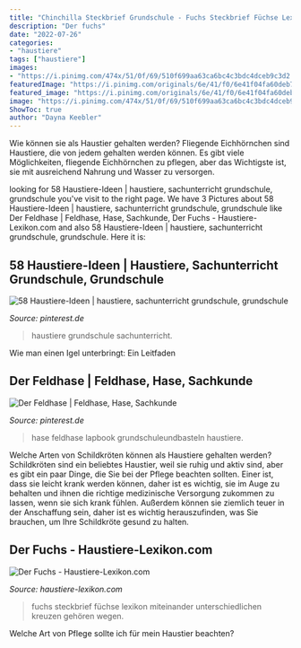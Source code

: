 ```yaml
---
title: "Chinchilla Steckbrief Grundschule - Fuchs Steckbrief Füchse Lexikon Miteinander Unterschiedlichen Kreuzen Gehören Wegen"
description: "Der fuchs"
date: "2022-07-26"
categories:
- "haustiere"
tags: ["haustiere"]
images:
- "https://i.pinimg.com/474x/51/0f/69/510f699aa63ca6bc4c3bdc4dceb9c3d2.jpg"
featuredImage: "https://i.pinimg.com/originals/6e/41/f0/6e41f04fa60deb70c99c9699375bf62a.jpg"
featured_image: "https://i.pinimg.com/originals/6e/41/f0/6e41f04fa60deb70c99c9699375bf62a.jpg"
image: "https://i.pinimg.com/474x/51/0f/69/510f699aa63ca6bc4c3bdc4dceb9c3d2.jpg"
ShowToc: true
author: "Dayna Keebler"
---
```



Wie können sie als Haustier gehalten werden?
Fliegende Eichhörnchen sind Haustiere, die von jedem gehalten werden können. Es gibt viele Möglichkeiten, fliegende Eichhörnchen zu pflegen, aber das Wichtigste ist, sie mit ausreichend Nahrung und Wasser zu versorgen.

	

		
looking for 58 Haustiere-Ideen | haustiere, sachunterricht grundschule, grundschule you've visit to the right page. We have 3 Pictures about 58 Haustiere-Ideen | haustiere, sachunterricht grundschule, grundschule like Der Feldhase | Feldhase, Hase, Sachkunde, Der Fuchs - Haustiere-Lexikon.com and also 58 Haustiere-Ideen | haustiere, sachunterricht grundschule, grundschule. Here it is:
		
    
## 58 Haustiere-Ideen | Haustiere, Sachunterricht Grundschule, Grundschule

<img loading=lazy src="https://i.pinimg.com/474x/51/0f/69/510f699aa63ca6bc4c3bdc4dceb9c3d2.jpg" onerror="this.onerror=null;this.src='https://tse3.mm.bing.net/th?id=OIP.hMeGHUxbnoM1xNgtUGaM7gAAAA&amp;pid=15.1';" alt="58 Haustiere-Ideen | haustiere, sachunterricht grundschule, grundschule">

_Source: pinterest.de_

>haustiere grundschule sachunterricht. 

	

Wie man einen Igel unterbringt: Ein Leitfaden

    
## Der Feldhase | Feldhase, Hase, Sachkunde

<img loading=lazy src="https://i.pinimg.com/originals/6e/41/f0/6e41f04fa60deb70c99c9699375bf62a.jpg" onerror="this.onerror=null;this.src='https://tse2.mm.bing.net/th?id=OIP.FAezr1JG5W4jiL564attRQHaFj&amp;pid=15.1';" alt="Der Feldhase | Feldhase, Hase, Sachkunde">

_Source: pinterest.de_

>hase feldhase lapbook grundschuleundbasteln haustiere. 

	

Welche Arten von Schildkröten können als Haustiere gehalten werden?
Schildkröten sind ein beliebtes Haustier, weil sie ruhig und aktiv sind, aber es gibt ein paar Dinge, die Sie bei der Pflege beachten sollten. Einer ist, dass sie leicht krank werden können, daher ist es wichtig, sie im Auge zu behalten und ihnen die richtige medizinische Versorgung zukommen zu lassen, wenn sie sich krank fühlen. Außerdem können sie ziemlich teuer in der Anschaffung sein, daher ist es wichtig herauszufinden, was Sie brauchen, um Ihre Schildkröte gesund zu halten.

    
## Der Fuchs - Haustiere-Lexikon.com

<img loading=lazy src="http://www.haustiere-lexikon.com/wp-content/uploads/2018/10/01-Der-Fuchs-Steckbrief-300x275.png" onerror="this.onerror=null;this.src='https://tse4.mm.bing.net/th?id=OIP.EcRnWUEt_jfQPbsmB1fosAAAAA&amp;pid=15.1';" alt="Der Fuchs - Haustiere-Lexikon.com">

_Source: haustiere-lexikon.com_

>fuchs steckbrief füchse lexikon miteinander unterschiedlichen kreuzen gehören wegen. 

	

Welche Art von Pflege sollte ich für mein Haustier beachten?

